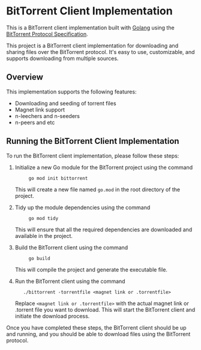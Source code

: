 # BitTorrent Client Implementation

This is a BitTorrent client implementation built with [Golang](https://www.golang.org/) using the [BitTorrent Protocol Specification](https://www.bittorrent.org/beps/bep_0003.html).

This project is a BitTorrent client implementation for downloading and sharing files over the BitTorrent protocol. It's easy to use, customizable, and supports downloading from multiple sources.

## Overview

This implementation supports the following features:

- Downloading and seeding of torrent files
- Magnet link support
- n-leechers and n-seeders
- n-peers and etc

## Running the BitTorrent Client Implementation

To run the BitTorrent client implementation, please follow these steps:

1.  Initialize a new Go module for the BitTorrent project using the command

             go mod init bittorrent

    This will create a new file named `go.mod` in the root directory of the project.

2.  Tidy up the module dependencies using the command

             go mod tidy

    This will ensure that all the required dependencies are downloaded and available in the project.

3.  Build the BitTorrent client using the command

             go build

    This will compile the project and generate the executable file.

4.  Run the BitTorrent client using the command

           ./bittorrent -torrentfile <magnet link or .torrentfile>

    Replace `<magnet link or .torrentfile>`
    with the actual magnet link or .torrent file you want to download. This will start the BitTorrent client and initiate the download process.

Once you have completed these steps, the BitTorrent client should be up and running, and you should be able to download files using the BitTorrent protocol.
